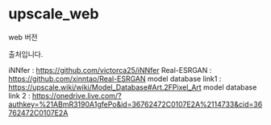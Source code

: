 # upscale_web
web 버전

출처입니다.


iNNfer : https://github.com/victorca25/iNNfer
Real-ESRGAN : https://github.com/xinntao/Real-ESRGAN
model database link1 : https://upscale.wiki/wiki/Model_Database#Art.2FPixel_Art
model database link 2 : https://onedrive.live.com/?authkey=%21ABmR3190A1gfePo&id=36762472C0107E2A%2114733&cid=36762472C0107E2A

